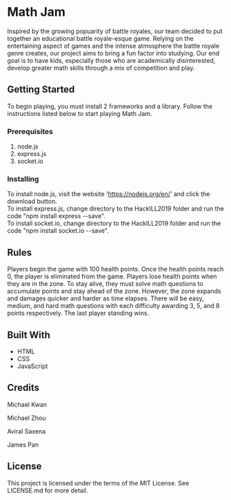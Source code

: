 # Math Jam
Inspired by the growing popuarity of battle royales, our team decided to put together an educational battle royale-esque game. Relying on the entertaining aspect of games and the intense atmosphere the battle royale genre creates, our project aims to bring a fun factor into studying. Our end goal is to have kids, especially those who are academically disinterested, develop greater math skills through a mix of competition and play.
## Getting Started
To begin playing, you must install 2 frameworks and a library. Follow the instructions listed below to start playing Math Jam.
### Prerequisites
1. node.js
2. express.js
3. socket.io
### Installing
To install node.js, visit the website 'https://nodejs.org/en/' and click the download button.  
To install express.js, change directory to the HackILL2019 folder and run the code "npm install express --save".  
To install socket.io, change directory to the HackILL2019 folder and run the code "npm install socket.io --save".  
## Rules
Players begin the game with 100 health points. Once the health points reach 0, the player is eliminated from the game. Players lose health points when they are in the zone. To stay alive, they must solve math questions to accumulate points and stay ahead of the zone. However, the zone expands and damages quicker and harder as time elapses. There will be easy, medium, and hard math questions with each difficulty awarding 3, 5, and 8 points respectively. The last player standing wins.
## Built With
- HTML
- CSS
- JavaScript
## Credits
Michael Kwan 

Michael Zhou

Aviral Saxena

James Pan
## License
This project is licensed under the terms of the MIT License. See LICENSE.md for more detail.
